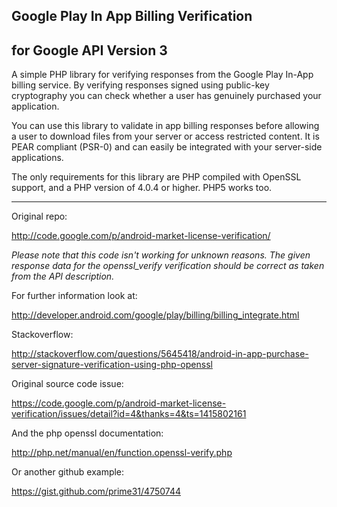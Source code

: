 ## Google Play In App Billing Verification 
## for Google API Version 3

A simple PHP library for verifying responses from the Google Play In-App billing service. By verifying responses signed using public-key cryptography you can check whether a user has genuinely purchased your application.

You can use this library to validate in app billing responses before allowing a user to download files from your server or access restricted content. It is PEAR compliant (PSR-0) and can easily be integrated with your server-side applications.

The only requirements for this library are PHP compiled with OpenSSL support, and a PHP version of 4.0.4 or higher. PHP5 works too. 


---


Original repo: 

http://code.google.com/p/android-market-license-verification/

*Please note that this code isn't working for unknown reasons. The given response data for the openssl_verify verification should be correct as taken from the API description.*

For further information look at:

http://developer.android.com/google/play/billing/billing_integrate.html

Stackoverflow:

http://stackoverflow.com/questions/5645418/android-in-app-purchase-server-signature-verification-using-php-openssl

Original source code issue:

https://code.google.com/p/android-market-license-verification/issues/detail?id=4&thanks=4&ts=1415802161

And the php openssl documentation:

http://php.net/manual/en/function.openssl-verify.php

Or another github example: 

https://gist.github.com/prime31/4750744

